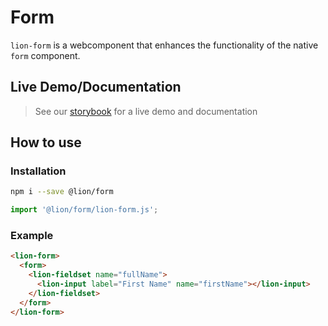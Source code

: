 # Form

[//]: # 'AUTO INSERT HEADER PREPUBLISH'

`lion-form` is a webcomponent that enhances the functionality of the native `form` component.

## Live Demo/Documentation

> See our [storybook](http://lion-web-components.netlify.com/?path=/docs/forms-form-overview--page) for a live demo and documentation

## How to use

### Installation

```sh
npm i --save @lion/form
```

```js
import '@lion/form/lion-form.js';
```

### Example

```html
<lion-form>
  <form>
    <lion-fieldset name="fullName">
      <lion-input label="First Name" name="firstName"></lion-input>
    </lion-fieldset>
  </form>
</lion-form>
```
